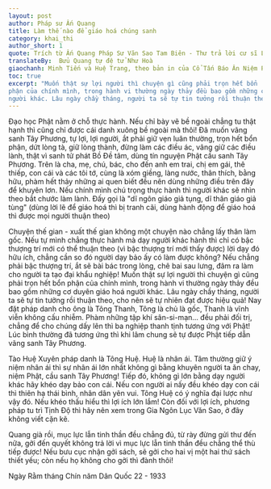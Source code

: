 ```yaml
---
layout: post
author: Pháp sư Ấn Quang
title: Làm thế nào để giáo hoá chúng sanh 
category: khai_thi
author_short: 1
quote: Trích từ Ấn Quang Pháp Sư Văn Sao Tam Biên - Thư trả lời cư sĩ Lý Nhĩ Thanh
translateBy:  Bửu Quang tự đệ tử Như Hoà
giaochanh: Minh Tiến và Huệ Trang, theo bản in của Cổ Tấn Báo Ân Niệm Phật Đường, năm 2002.
toc: true
excerpt: "Muốn thật sự lợi người thì chuyện gì cũng phải trọn hết bổn 
phận của chính mình, trong hành vi thường ngày thảy đều bao gồm những cơ duyên giáo hoá 
người khác. Lâu ngày chầy tháng, người ta sẽ tự tin tưởng rồi thuận theo,"
---
```


Đạo học Phật nằm ở chỗ thực hành. Nếu chỉ bày vẽ bề ngoài chẳng tu thật hạnh thì cũng chỉ 
được cái danh xuông bề ngoài mà thôi! Đã muốn vãng sanh Tây Phương, tự lợi, lợi người, ắt 
phải giữ vẹn luân thường, trọn hết bổn phận, dứt lòng tà, giữ lòng thành, đừng làm các điều 
ác, vâng giữ các điều lành, thật vì sanh tử phát Bồ Đề tâm, dùng tín nguyện Phật cầu sanh 
Tây Phương. Trên là cha, mẹ, chú, bác, cho đến anh em trai, chị em gái, thê thiếp, con cái và 
các tôi tớ, cùng là xóm giềng, làng nước, thân thích, bằng hữu, phàm hết thảy những ai quen biết 
đều nên dùng những điều trên đây để khuyên lơn. Nếu chính mình chú trọng thực hành thì người 
khác sẽ nhìn theo bắt chước làm lành. Đấy gọi là "dĩ ngôn giáo giả tụng, dĩ thân giáo giả 
tùng" (dùng lời lẽ để giáo hoá thì bị tranh cãi, dùng hành động để giáo hoá thì được mọi 
người thuận theo)

Chuyện thế gian - xuất thế gian không một chuyện nào chẳng lấy thân làm gốc. Nếu tự mình chẳng 
thực hành mà dạy người khác hành thì chỉ có bậc thượng trí mới có thể thuận theo (vì bậc thượng 
trí mới thấy được) lời dạy đó hữu ích, chẳng cần so đó người dạy bảo ấy có làm được không? 
Nếu chẳng phải bậc thượng trí, ắt sẽ bài bác trong lòng, chê bai sau lưng, đâm ra làm cho 
người ta tạo đại khẩu nghiệp! Muốn thật sự lợi người thì chuyện gì cũng phải trọn hết bổn 
phận của chính mình, trong hành vi thường ngày thảy đều bao gồm những cơ duyên giáo hoá 
người khác. Lâu ngày chầy tháng, người ta sẽ tự tin tưởng rồi thuận theo, cho nên sẽ tự nhiên 
đạt được hiệu quả! Nay đặt pháp danh cho ông là Tông Thanh, Tông là chủ là gốc, Thanh là vĩnh viễn 
không cấu nhiễm. Phàm những tập khí sân-si-mạn... đều phải đối trị, chẳng để cho chúng dấy lên 
thì ba nghiệp thanh tịnh tương ứng với Phật! Lúc bình thường đã tương ứng thì khi lâm chung sẽ 
tự được Phật tiếp dẫn vãng sanh Tây Phương. 

Tào Huệ Xuyên pháp danh là Tông Huệ. Huệ là nhân ái. Tâm thường giữ ý niệm nhân ái thì sự nhân 
ái lớn nhất không gì bằng khuyên người ta ăn chay, niệm Phật, cầu sanh Tây Phương! Tiếp đó, 
không gì lớn bằng dạy người khác hãy khéo dạy bảo con cái. Nếu con người ai nấy đều khéo dạy con cái 
thì thiên hạ thái bình, nhân dân yên vui. Tông Huệ có ý nghĩa đại lược như vậy đó. Nếu khéo thấu 
hiểu thì lợi ích lớn lắm! Còn đối với lợi ích, phương pháp tu trì Tịnh Độ thì hãy nên xem trong 
Gia Ngôn Lục Văn Sao, ở đây không viết cặn kẽ. 

Quang già rồi, mục lực lẫn tinh thần đều chẳng đủ, từ rày đừng gửi thư đến nữa, gởi đến quyết không 
trả lời vì mục lực lẫn tinh thần đều chẳng thể thù tiếp được! Nếu bưu cục nhận gởi sách, sẽ gởi 
cho hai vị một hai thứ sách thiết yếu; còn nếu họ không cho gởi thì đành thôi!

Ngày Rằm tháng Chín năm Dân Quốc 22 - 1933
